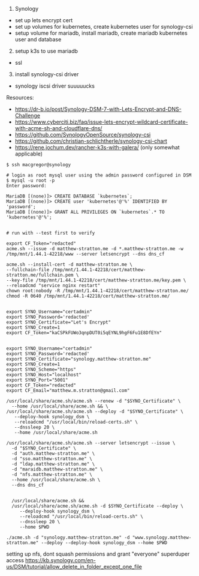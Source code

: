 
1. Synology
  * set up lets encrypt cert
  * set up volumes for kubernetes, create kubernetes user for synology-csi
  * setup volume for mariadb, install mariadb, create mariadb kubernetes user and database
2. setup k3s to use mariadb
  * ssl
3. install synology-csi driver
  * synology iscsi driver suuuuucks

Resources:
* https://dr-b.io/post/Synology-DSM-7-with-Lets-Encrypt-and-DNS-Challenge
* https://www.cyberciti.biz/faq/issue-lets-encrypt-wildcard-certificate-with-acme-sh-and-cloudflare-dns/
* https://github.com/SynologyOpenSource/synology-csi
* https://github.com/christian-schlichtherle/synology-csi-chart
* https://rene.jochum.dev/rancher-k3s-with-galera/ (only somewhat applicable)

```
$ ssh macgregor@synology

# login as root mysql user using the admin password configured in DSM
$ mysql -u root -p
Enter password:

MariaDB [(none)]> CREATE DATABASE `kubernetes`;
MariaDB [(none)]> CREATE user 'kubernetes'@'%' IDENTIFIED BY 'password';
MariaDB [(none)]> GRANT ALL PRIVILEGES ON `kubernetes`.* TO 'kubernetes'@'%';
```




```

# run with --test first to verify

export CF_Token="redacted"
acme.sh --issue -d matthew-stratton.me -d *.matthew-stratton.me -w /tmp/mnt/1.44.1-42218/www --server letsencrypt --dns dns_cf

acme.sh --install-cert -d matthew-stratton.me \
--fullchain-file /tmp/mnt/1.44.1-42218/cert/matthew-stratton.me/fullchain.pem \
--key-file /tmp/mnt/1.44.1-42218/cert/matthew-stratton.me/key.pem \
--reloadcmd "service nginx restart"
chown root:nobody -R /tmp/mnt/1.44.1-42218/cert/matthew-stratton.me/
chmod -R 0640 /tmp/mnt/1.44.1-42218/cert/matthew-stratton.me/


export SYNO_Username="certadmin"
export SYNO_Password='redacted'
export SYNO_Certificate="Let's Encrypt"
export SYNO_Create=1
export CF_Token="kaCSPkFUWo3qnpDUT0i5qEYNL9hgF6Fu1E8DfEYn"


export SYNO_Username="certadmin"
export SYNO_Password='redacted'
export SYNO_Certificate="synology.matthew-stratton.me"
export SYNO_Create=1
export SYNO_Scheme="https"
export SYNO_Host="localhost"
export SYNO_Port="5001"
export CF_Token="redacted"
export CF_Email="matthew.m.stratton@gmail.com"

/usr/local/share/acme.sh/acme.sh --renew -d "$SYNO_Certificate" \
  --home /usr/local/share/acme.sh && \
/usr/local/share/acme.sh/acme.sh --deploy -d "$SYNO_Certificate" \
   --deploy-hook synology_dsm \
   --reloadcmd "/usr/local/bin/reload-certs.sh" \
   --dnssleep 20 \
   --home /usr/local/share/acme.sh

/usr/local/share/acme.sh/acme.sh --server letsencrypt --issue \
  -d "$SYNO_Certificate" \
  -d "auth.matthew-stratton.me" \
  -d "sso.matthew-stratton.me" \
  -d "ldap.matthew-stratton.me" \
  -d "maraidb.matthew-stratton.me" \
  -d "nfs.matthew-stratton.me" \
  --home /usr/local/share/acme.sh \
  --dns dns_cf


  /usr/local/share/acme.sh &&
  /usr/local/share/acme.sh/acme.sh -d $SYNO_Certificate --deploy \
     --deploy-hook synology_dsm \
     --reloadcmd "/usr/local/bin/reload-certs.sh" \
     --dnssleep 20 \
     --home $PWD

./acme.sh -d "synology.matthew-stratton.me" -d "www.synology.matthew-stratton.me" --deploy --deploy-hook synology_dsm --home $PWD
```

setting up nfs, dont squash permissions and grant "everyone" superduper access
https://kb.synology.com/en-us/DSM/tutorial/allow_delete_in_folder_except_one_file
